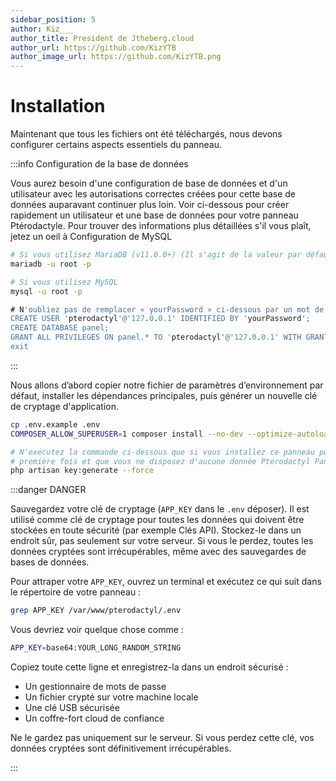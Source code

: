 ```yaml
---
sidebar_position: 5
author: Kiz___
author_title: President de Jtheberg.cloud
author_url: https://github.com/KizYTB
author_image_url: https://github.com/KizYTB.png
---
```


# Installation

Maintenant que tous les fichiers ont été téléchargés, nous devons configurer certains aspects essentiels du panneau.

:::info Configuration de la base de données

Vous aurez besoin d'une configuration de base de données et d'un utilisateur avec les autorisations correctes créées pour cette base de données auparavant continuer plus loin. Voir ci-dessous pour créer rapidement un utilisateur et une base de données pour votre panneau Ptérodactyle. Pour trouver des informations plus détaillées s'il vous plaît, jetez un oeil à Configuration de MySQL

```bash
# Si vous utilisez MariaDB (v11.0.0+) (Il s'agit de la valeur par défaut lorsque vous installez Pterodactyl en suivant la documentation.)
mariadb -u root -p

# Si vous utilisez MySQL
mysql -u root -p
```

```sql
# N'oubliez pas de remplacer « yourPassword » ci-dessous par un mot de passe unique.
CREATE USER 'pterodactyl'@'127.0.0.1' IDENTIFIED BY 'yourPassword';
CREATE DATABASE panel;
GRANT ALL PRIVILEGES ON panel.* TO 'pterodactyl'@'127.0.0.1' WITH GRANT OPTION;
exit
```

:::

Nous allons d’abord copier notre fichier de paramètres d’environnement par défaut, installer les dépendances principales, puis générer un nouvelle clé de cryptage d'application.

```bash
cp .env.example .env
COMPOSER_ALLOW_SUPERUSER=1 composer install --no-dev --optimize-autoloader

# N'exécutez la commande ci-dessous que si vous installez ce panneau pour la
# première fois et que vous ne disposez d'aucune donnée Pterodactyl Panel dans la base de données.
php artisan key:generate --force
```

:::danger DANGER

Sauvegardez votre clé de cryptage (`APP_KEY` dans le `.env` déposer). Il est utilisé comme clé de cryptage pour toutes les données qui doivent être stockées en toute sécurité (par exemple Clés API). Stockez-le dans un endroit sûr, pas seulement sur votre serveur. Si vous le perdez, toutes les données cryptées sont irrécupérables, même avec des sauvegardes de bases de données.

Pour attraper votre `APP_KEY`, ouvrez un terminal et exécutez ce qui suit dans le répertoire de votre panneau :

```bash
grep APP_KEY /var/www/pterodactyl/.env
```

Vous devriez voir quelque chose comme :

```bash
APP_KEY=base64:YOUR_LONG_RANDOM_STRING
```

Copiez toute cette ligne et enregistrez-la dans un endroit sécurisé :

* Un gestionnaire de mots de passe
* Un fichier crypté sur votre machine locale
* Une clé USB sécurisée
* Un coffre-fort cloud de confiance

Ne le gardez pas uniquement sur le serveur. Si vous perdez cette clé, vos données cryptées sont définitivement irrécupérables.

:::

